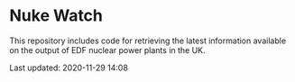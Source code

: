 # Nuke Watch

This repository includes code for retrieving the latest information available on the output of EDF nuclear power plants in the UK.

Last updated: 2020-11-29 14:08
